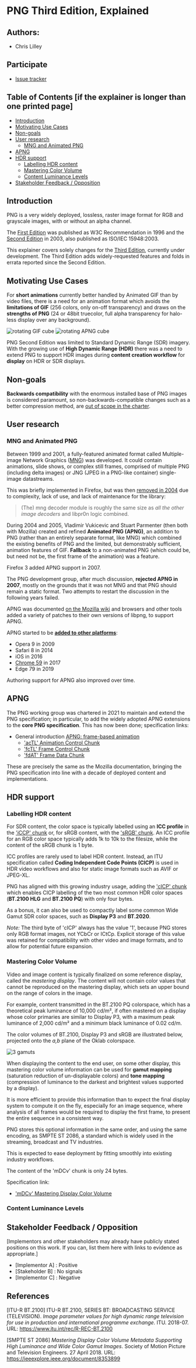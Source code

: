 # PNG Third Edition, Explained

## Authors:

- Chris Lilley

## Participate

- [Issue tracker](https://github.com/w3c/PNG-spec/issues)

## Table of Contents [if the explainer is longer than one printed page]

<!-- START doctoc generated TOC please keep comment here to allow auto update -->
<!-- DON'T EDIT THIS SECTION, INSTEAD RE-RUN doctoc TO UPDATE -->


- [Introduction](#introduction)
- [Motivating Use Cases](#motivating-use-cases)
- [Non-goals](#non-goals)
- [User research](#user-research)
  - [MNG and Animated PNG](#mng-and-animated-png)
- [APNG](#apng)
- [HDR support](#hdr-support)
  - [Labelling HDR content](#labelling-hdr-content)
  - [Mastering Color Volume](#mastering-color-volume)
  - [Content Luminance Levels](#content-luminance-levels)
- [Stakeholder Feedback / Opposition](#stakeholder-feedback--opposition)

<!-- END doctoc generated TOC please keep comment here to allow auto update -->

## Introduction

PNG is a very widely deployed, lossless, raster image format
for RGB and grayscale images,
with or without an alpha channel.

The [First Edition](https://www.w3.org/TR/REC-png-961001) was published as W3C Recommendation in 1996
and the [Second Edition](https://www.w3.org/TR/2003/REC-PNG-20031110/) in 2003,
also published as ISO/IEC 15948:2003.

This explainer covers solely changes for the 
[Third Edition](https://www.w3.org/TR/png-3/),
currently under development. The Third Edition adds widely-requested features
and folds in errata reported since the
Second Edition.

## Motivating Use Cases

For **short animations** currently better handled by Animated GIF than by video files,
there is a need for an animation format which avoids the **limitations of GIF**
(256 colors, only on-off transparency)
and draws on the **strengths of PNG**
(24 or 48bit truecolor, full alpha transparency
for halo-less display over any background).

![rotating GIF cube](./img/badcube.gif) ![rotating APNG cube](./img/APNG-cube.png)

PNG Second Edition was limited to
Standard Dynamic Range (SDR) imagery.
With the growing use of **High Dynamic Range (HDR)**
there was a need to extend PNG to support HDR images
during **content creation workflow**
for **display** on HDR or SDR displays.

## Non-goals

**Backwards compatibility** with the enormous installed base of PNG images
is considered paramount,
so non-backwards-compatible changes
such as a better compression method,
are [out of scope in the charter](https://www.w3.org/Graphics/PNG/png-2021.html#section-out-of-scope).

## User research

### MNG and Animated PNG

Between 1999 and 2001, a fully-featured animated format called
Multiple-image Network Graphics ([MNG](http://www.libpng.org/pub/mng/spec/)) was developed.
It could contain animations, slide shows, or complex still frames,
comprised of multiple PNG (including delta images) or JNG (JPEG in a PNG-like container) 
single-image datastreams.

This was briefly implemented in Firefox, but was then 
[removed in 2004](https://bugzilla.mozilla.org/show_bug.cgi?id=195280) 
due to complexity,
lack of use,
and lack of maintenance for the library:

> (The) mng decoder module is roughly the same size as _all the other image decoders_ and libpr0n logic combined.

During 2004 and 2005, Vladimir Vukicevic and Stuart Parmenter (then both with Mozilla)
created and refined **Animated PNG (APNG)**, an addition to PNG (rather than an entirely separate format, like MNG)
which combined the existing benefits of PNG
and the limited, but demonstrably sufficient,
animation features of GIF.
**Fallback** to a non-animated PNG 
(which could be, but need not be, the first frame of the animation)
was a feature.

Firefox 3 added APNG support in 2007.

The PNG development group, after much discussion, **rejected APNG in 2007**,
mostly on the grounds that it was not MNG and that PNG should remain a static format.
Two attempts to restart the discussion in the following years failed.

APNG was documented [on the Mozilla wiki](https://wiki.mozilla.org/APNG_Specification)
and browsers and other tools added a variety of patches to their own versions of libpng,
to support APNG.

APNG started to be [**added to other platforms**](https://caniuse.com/apng):

- Opera 9 in 2009
- Safari 8 in 2014
- iOS in 2016
- [Chrome 59](https://chromestatus.com/feature/6691520493125632) in 2017
- Edge 79 in 2019

Authoring support for APNG also improved over time.

## APNG

The PNG working group was chartered in 2021
to maintain and extend the PNG specification;
in particular, to add the widely adopted APNG extensions to the **core PNG specification**.
This has now been done; specification links:

 - General introduction [APNG: frame-based animation](https://www.w3.org/TR/png-3/#apng-frame-based-animation)
    - ['acTL' Animation Control Chunk](https://www.w3.org/TR/png-3/#acTL-chunk)
    - ['fcTL' Frame Control Chunk](https://www.w3.org/TR/png-3/#fcTL-chunk)
    - ['fdAT' Frame Data Chunk](https://www.w3.org/TR/png-3/#fdAT-chunk)

These are precisely the same as the Mozilla documentation,
bringing the PNG specification into line with a
decade of deployed content and implementations.

## HDR support

### Labelling HDR content

For SDR content, the color space is typically labelled
using an **ICC profile** in the ['iCCP' chunk](https://w3c.github.io/PNG-spec/#11iCCP)
or, for sRGB content, with the ['sRGB' chunk](https://w3c.github.io/PNG-spec/#srgb-standard-colour-space).
An ICC profile for an RGB color space typically adds 1k to 10k to the filesize,
while the content of the sRGB chunk is 1 byte.

ICC profiles are rarely used to label HDR content.
Instead, an ITU specification called
**Coding Independent Code Points (CICP)**
is used in HDR video workflows
and also for static image formats such as AVIF or JPEG-XL.

PNG has aligned with this growing industry usage,
adding the ['cICP' chunk](https://w3c.github.io/PNG-spec/#cICP-chunk)
which enables CICP labelling of the two most common HDR color spaces
(**BT.2100 HLG** and **BT.2100 PQ**) with only four bytes.

As a bonus, it can also be used to compactly label
some common Wide Gamut SDR color spaces,
such as **Display P3** and **BT.2020**.

_Note:_ The third byte of 'cICP' always has the value '1',
because PNG stores only RGB format images, not YCbCr or ICtCp.
Explicit storage of this value was retained 
for compatibility with other video and image formats,
and to allow for potential future expansion.

### Mastering Color Volume

Video and image content is typically finalized
on some reference display, called the _mastering display_.
The content will not contain color values
that cannot be reproduced on the mastering display,
which sets an upper bound on the range of colors
in the image.

For example, content transmitted in the BT.2100 PQ colorspace,
which has a theoretical peak luminance of 10,000 cd/m²,
if often mastered on a display
whose color primaries are similar to Display P3,
with a maximum peak luminance of 2,000 cd/m²
and a minimum black luminance of 0.02 cd/m.

The color volumes of BT.2100, Display P3 and sRGB
are illustrated below,
projected onto the _a,b_ plane of the Oklab colorspace.

![3 gamuts](./img/3gamuts-oklab.svg)

When displaying the content to the end user, on some other display,
this mastering color volume information can be used for
**gamut mapping** (saturation reduction of un-displayable colors)
and **tone mapping**
(compression of luminance to the darkest and brightest values supported by a display).

It is more efficient to provide this information
than to expect the final display system to compute it on the fly,
especially for an image sequence,
where analysis of all frames would be required
to display the first frame,
to present the entire sequence in a consistent way.

PNG stores this optional information in the
same order, and using the same encoding, as
SMPTE ST 2086, a standard which is widely used
in the streaming, broadcast and TV industries.

This is expected to ease deployment
by fitting smoothly into existing industry workflows.

The content of the 'mDCv' chunk is only 24 bytes.

Specification link:

- ['mDCv' Mastering Display Color Volume](https://w3c.github.io/PNG-spec/#mDCv-chunk)


### Content Luminance Levels


## Stakeholder Feedback / Opposition

[Implementors and other stakeholders may already have publicly stated positions on this work. If you can, list them here with links to evidence as appropriate.]

- [Implementor A] : Positive
- [Stakeholder B] : No signals
- [Implementor C] : Negative

## References

[ITU-R BT.2100]
    ITU-R BT.2100, SERIES BT: BROADCASTING SERVICE (TELEVISION). _Image parameter values for high dynamic range television for use in production and international programme exchange._ ITU. 2018-07. URL: https://www.itu.int/rec/R-REC-BT.2100

[SMPTE ST 2086]
    _Mastering Display Color Volume Metadata Supporting High Luminance and Wide Color Gamut Images_. Society of Motion Picture and Television Engineers. 27 April 2018. URL: https://ieeexplore.ieee.org/document/8353899
